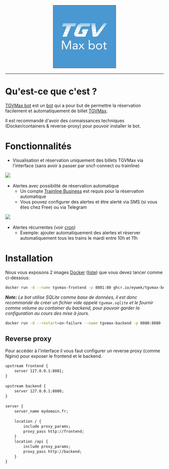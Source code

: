 <div align="center">
    <img src="./logo.jpg" width="200">
</div>

---------------------------------------

# Qu'est-ce que c'est ?

[TGVMax bot](https://github.com/Eywek/tgvmax-bot) est un [bot](https://fr.wikipedia.org/wiki/Bot_informatique) qui a pour but de permettre la réservation facilement et automatiquement de billet [TGVMax](https://www.tgvmax.fr/VSC/fr-FR).

Il est recommandé d'avoir des connaissances techniques (Docker/containers & reverse-proxy) pour pouvoir installer le bot.

# Fonctionnalités

- Visualisation et réservation uniquement des billets TGVMax via l'interface (sans avoir à passer par sncf-connect ou trainline)

![](https://user-images.githubusercontent.com/6900054/170680049-fa293f25-b973-49dc-8bf3-72cf3b74a4ec.png)

- Alertes avec possibilité de réservation automatique
    - Un compte [Trainline Business](https://www.trainline.fr/business) est requis pour la réservation automatique
    - Vous pouvez configurer des alertes et être alerté via SMS (si vous êtes chez Free) ou via Telegram

![](https://user-images.githubusercontent.com/6900054/170680063-ba881436-2e77-4065-b145-ecf90dc9d5f3.png)

- Alertes récurrentes (voir [cron](https://fr.wikipedia.org/wiki/Cron#Syntaxe_de_la_table))
    - Exemple: ajouter automatiquement des alertes et réserver automatiquement tous les trains le mardi entre 10h et 11h

# Installation

Nous vous exposons 2 images [Docker](https://www.docker.com) ([liste](https://github.com/Eywek?tab=packages&repo_name=tgvmax-bot)) que vous devez lancer comme ci-dessous:

```bash
docker run -d --name tgvmax-frontend -p 8081:80 ghcr.io/eywek/tgvmax-bot-frontend:9ad9ed6d6aca0b98b045a75f4c6420c1f9817af4
```

_**Note:** Le bot utilise SQLite comme base de données, il est donc recommandé de créer un fichier vide appelé `tgvmax.sqlite` et le fournir comme volume au container du backend, pour pouvoir garder la configuration au cours des mise à jours._

```bash
docker run -d --restart=on-failure --name tgvmax-backend -p 8080:8080 -v <path to sqlite>/tgvmax.sqlite:/usr/src/tgvmax.sqlite ghcr.io/eywek/tgvmax-bot-backend:9ad9ed6d6aca0b98b045a75f4c6420c1f9817af4
```

## Reverse proxy

Pour accéder à l'interface il vous faut configurer un reverse proxy (comme Nginx) pour exposer le frontend et le backend.

```
upstream frontend {
    server 127.0.0.1:8081;
}

upstream backend {
    server 127.0.0.1:8080;
}

server {
	server_name mydomain.fr;

    location / {
        include proxy_params;
        proxy_pass http://frontend;
    }
	location /api {
        include proxy_params;
        proxy_pass http://backend;
    }
}
```
